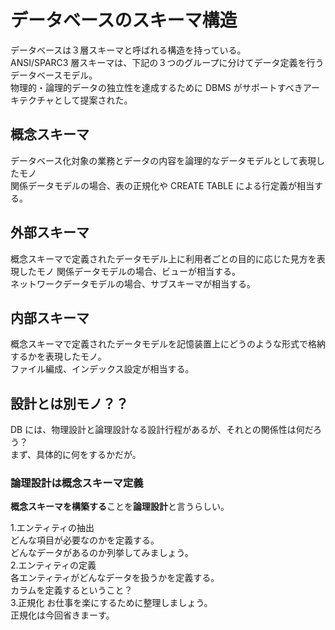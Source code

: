 # データベースのスキーマ構造

データベースは３層スキーマと呼ばれる構造を持っている。  
ANSI/SPARC3 層スキーマは、下記の３つのグループに分けてデータ定義を行うデータベースモデル。  
物理的・論理的データの独立性を達成するために DBMS がサポートすべきアーキテクチャとして提案された。

## 概念スキーマ

データベース化対象の業務とデータの内容を論理的なデータモデルとして表現したモノ  
関係データモデルの場合、表の正規化や CREATE TABLE による行定義が相当する。

## 外部スキーマ

概念スキーマで定義されたデータモデル上に利用者ごとの目的に応じた見方を表現したモノ
関係データモデルの場合、ビューが相当する。  
ネットワークデータモデルの場合、サブスキーマが相当する。

## 内部スキーマ

概念スキーマで定義されたデータモデルを記憶装置上にどうのような形式で格納するかを表現したモノ。  
ファイル編成、インデックス設定が相当する。

## 設計とは別モノ？？

DB には、物理設計と論理設計なる設計行程があるが、それとの関係性は何だろう？  
まず、具体的に何をするかだが。

### 論理設計は概念スキーマ定義

**概念スキーマを構築する**ことを**論理設計**と言うらしい。

1.エンティティの抽出  
 どんな項目が必要なのかを定義する。  
 どんなデータがあるのか列挙してみましょう。  
2.エンティティの定義  
 各エンティティがどんなデータを扱うかを定義する。  
 カラムを定義するということ？  
3.正規化
お仕事を楽にするために整理しましょう。  
 正規化は今回省きまーす。
